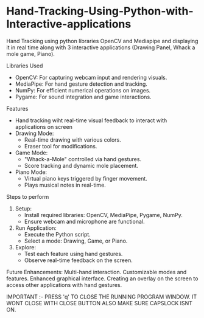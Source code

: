 # Hand-Tracking-Using-Python-with-Interactive-applications
Hand Tracking using python libraries OpenCV and Mediapipe and displaying it in real time along with 3 interactive applications (Drawing Panel, Whack a mole game, Piano).

Libraries Used
- OpenCV: For capturing webcam input and rendering visuals.
- MediaPipe: For hand gesture detection and tracking.
- NumPy: For efficient numerical operations on images.
- Pygame: For sound integration and game interactions.

Features
- Hand tracking wiht real-time visual feedback to interact with applications on screen 
- Drawing Mode:
  - Real-time drawing with various colors.
  - Eraser tool for modifications.
- Game Mode:
  - "Whack-a-Mole" controlled via hand gestures.
  - Score tracking and dynamic mole placement.
- Piano Mode:
  - Virtual piano keys triggered by finger movement.
  - Plays musical notes in real-time.

Steps to perform
1. Setup:
   - Install required libraries: OpenCV, MediaPipe, Pygame, NumPy.
   - Ensure webcam and microphone are functional.
2. Run Application:
   - Execute the Python script.
   - Select a mode: Drawing, Game, or Piano.
3. Explore:
   - Test each feature using hand gestures.
   - Observe real-time feedback on the screen.

Future Enhancements:
Multi-hand interaction.
Customizable modes and features.
Enhanced graphical interface.
Creating an overlay on the screen to access other applications with hand gestures.

IMPORTANT  :- PRESS 'q' TO CLOSE THE RUNNING PROGRAM WINDOW. IT WONT CLOSE WITH CLOSE BUTTON
              ALSO MAKE SURE CAPSLOCK ISNT ON.



